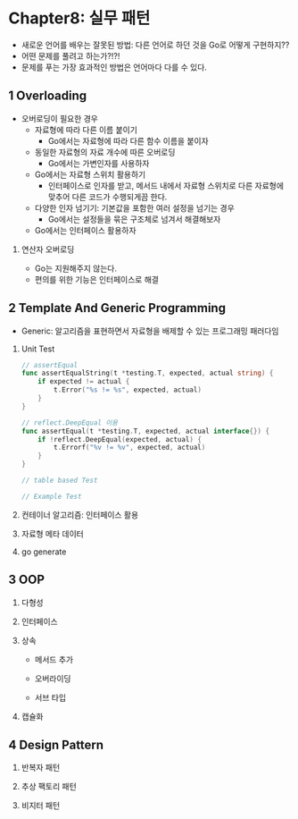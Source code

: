 # Chapter8: 실무 패턴

- 새로운 언어를 배우는 잘못된 방법: 다른 언어로 하던 것을 Go로 어떻게 구현하지??
- 어떤 문제를 풀려고 하는가?!?!
- 문제를 푸는 가장 효과적인 방법은 언어마다 다를 수 있다.

## 1 Overloading

- 오버로딩이 필요한 경우
    - 자료형에 따라 다른 이름 붙이기
        - Go에서는 자료형에 따라 다른 함수 이름을 붙이자
    - 동일한 자료형의 자료 개수에 따른 오버로딩
        - Go에서는 가변인자를 사용하자
    - Go에서는 자료형 스위치 활용하기
        - 인터페이스로 인자를 받고, 메서드 내에서 자료형 스위치로 다른 자료형에 맞추어 다른 코드가 수행되게끔 한다.
    - 다양한 인자 넘기기: 기본값을 포함한 여러 설정을 넘기는 경우
        - Go에서는 설정들을 묶은 구조체로 넘겨서 해결해보자
    - Go에서는 인터페이스 활용하자

1. 연산자 오버로딩

    - Go는 지원해주지 않는다.
    - 편의를 위한 기능은 인터페이스로 해결

## 2 Template And Generic Programming

- Generic: 알고리즘을 표현하면서 자료형을 배제할 수 있는 프로그래밍 패러다임

1. Unit Test

    ```go
    // assertEqual
    func assertEqualString(t *testing.T, expected, actual string) {
        if expected != actual {
            t.Error("%s != %s", expected, actual)
        }
    }
    
    // reflect.DeepEqual 이용
    func assertEqual(t *testing.T, expected, actual interface{}) {
        if !reflect.DeepEqual(expected, actual) {
            t.Errorf("%v != %v", expected, actual)
        }
    }

    // table based Test

    // Example Test
    ```

1. 컨테이너 알고리즘: 인터페이스 활용

1. 자료형 메타 데이터

1. go generate

## 3 OOP

1. 다형성

1. 인터페이스

1. 상속

    - 메서드 추가

    - 오버라이딩

    - 서브 타입

1. 캡슐화

## 4 Design Pattern

1. 반복자 패턴

1. 추상 팩토리 패턴

1. 비지터 패턴